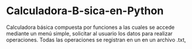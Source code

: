 # Calculadora-B-sica-en-Python
Calculadora básica compuesta por funciones a las cuales se accede mediante un menú simple, solicitar al usuario los datos para realizar operaciones. Todas las operaciones se registran en un en un archivo .txt,
